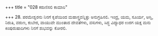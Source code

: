 +++
title = "028 ಕರುಣಿಸಲಿ ಕಾಮಾರಿ"

+++
28. ಪರಮೇಶ್ವರನು ನಿನಗೆ  ಕೃಪೆಯಿಂದ ಮಹಾಸ್ತ್ರವನ್ನಿತ್ತು ಅನುಗ್ರಹಿಸಲಿ. ಇಂದ್ರ, ಯಮ, ಸೂರ್ಯ, ಅಗ್ನಿ, ನಿರುತಿ, ವರುಣ, ಕುಬೇರ, ವಾಯುವೇ ಮುಂತಾದ ದೇವತೆಗಳು, ವಸುಗಳು, ಸಿದ್ಧ ವಿದ್ಯಾಧರ ಉರಗ ಯಕ್ಷ ಮನು ಕಿಂಪುರುಷಾದಿಗಳು ನಿನಗೆ ಶುಭವನ್ನು ಕೋರಲಿ.